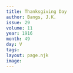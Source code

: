 ```yaml
---
title: Thanksgiving Day
author: Bangs, J.K.
issue: 29
volume: 11
year: 1916
month: 49
day: V
tags:
layout: page.njk
image:
---
```





